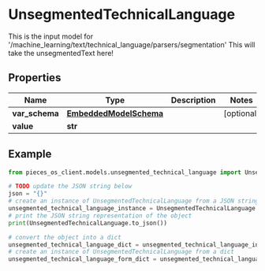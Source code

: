 # UnsegmentedTechnicalLanguage

This is the input model for '/machine_learning/text/technical_language/parsers/segmentation'  This will take the unsegmentedText here!

## Properties

Name | Type | Description | Notes
------------ | ------------- | ------------- | -------------
**var_schema** | [**EmbeddedModelSchema**](EmbeddedModelSchema) |  | [optional] 
**value** | **str** |  | 

## Example

```python
from pieces_os_client.models.unsegmented_technical_language import UnsegmentedTechnicalLanguage

# TODO update the JSON string below
json = "{}"
# create an instance of UnsegmentedTechnicalLanguage from a JSON string
unsegmented_technical_language_instance = UnsegmentedTechnicalLanguage.from_json(json)
# print the JSON string representation of the object
print(UnsegmentedTechnicalLanguage.to_json())

# convert the object into a dict
unsegmented_technical_language_dict = unsegmented_technical_language_instance.to_dict()
# create an instance of UnsegmentedTechnicalLanguage from a dict
unsegmented_technical_language_form_dict = unsegmented_technical_language.from_dict(unsegmented_technical_language_dict)
```



